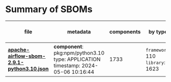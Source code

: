 Summary of SBOMs
=======

| file | metadata | components | by type | libraries purl types | deps tree |
| ---- | -------- | ---------- | ------- | -------------------- | --------- |
| **[apache-airflow-sbom-2.9.1-python3.10.json](pypi/apache-airflow/2.9.1/apache-airflow-sbom-2.9.1-python3.10.json)** | **component**: pkg:npm/python3.10<br>type: APPLICATION<br>timestamp: 2024-05-06 10:16:44 | 1733 | `framework`: 110<br>`library`: 1623  | `pypi`: 159<br>`npm`: 1464  | true |
